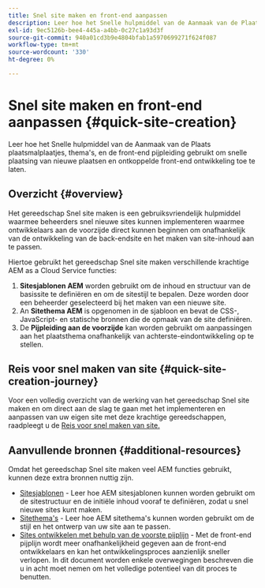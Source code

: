 ```yaml
---
title: Snel site maken en front-end aanpassen
description: Leer hoe het Snelle hulpmiddel van de Aanmaak van de Plaats plaatsmalplaatjes, thema's, en de front-end pijpleiding gebruikt om snelle plaatsing van nieuwe plaatsen en ontkoppelde front-end ontwikkeling toe te laten.
exl-id: 9ec5126b-bee4-445a-a4bb-0c27c1a93d3f
source-git-commit: 940a01cd3b9e4804bfab1a5970699271f624f087
workflow-type: tm+mt
source-wordcount: '330'
ht-degree: 0%

---
```


# Snel site maken en front-end aanpassen {#quick-site-creation}

Leer hoe het Snelle hulpmiddel van de Aanmaak van de Plaats plaatsmalplaatjes, thema&#39;s, en de front-end pijpleiding gebruikt om snelle plaatsing van nieuwe plaatsen en ontkoppelde front-end ontwikkeling toe te laten.

## Overzicht {#overview}

Het gereedschap Snel site maken is een gebruiksvriendelijk hulpmiddel waarmee beheerders snel nieuwe sites kunnen implementeren waarmee ontwikkelaars aan de voorzijde direct kunnen beginnen om onafhankelijk van de ontwikkeling van de back-endsite en het maken van site-inhoud aan te passen.

Hiertoe gebruikt het gereedschap Snel site maken verschillende krachtige AEM as a Cloud Service functies:

1. **Sitesjablonen AEM** worden gebruikt om de inhoud en structuur van de basissite te definiëren en om de sitestijl te bepalen. Deze worden door een beheerder geselecteerd bij het maken van een nieuwe site.
1. An **Sitethema AEM** is opgenomen in de sjabloon en bevat de CSS-, JavaScript- en statische bronnen die de opmaak van de site definiëren.
1. De **Pijpleiding aan de voorzijde** kan worden gebruikt om aanpassingen aan het plaatsthema onafhankelijk van achterste-eindontwikkeling op te stellen.

## Reis voor snel maken van site {#quick-site-creation-journey}

Voor een volledig overzicht van de werking van het gereedschap Snel site maken en om direct aan de slag te gaan met het implementeren en aanpassen van uw eigen site met deze krachtige gereedschappen, raadpleegt u de [Reis voor snel maken van site.](/help/journey-sites/quick-site/overview.md)

## Aanvullende bronnen {#additional-resources}

Omdat het gereedschap Snel site maken veel AEM functies gebruikt, kunnen deze extra bronnen nuttig zijn.

* [Sitesjablonen](/help/sites-cloud/administering/site-creation/site-templates.md) - Leer hoe AEM sitesjablonen kunnen worden gebruikt om de sitestructuur en de initiële inhoud vooraf te definiëren, zodat u snel nieuwe sites kunt maken.
* [Sitethema&#39;s](/help/sites-cloud/administering/site-creation/site-themes.md) - Leer hoe AEM sitethema&#39;s kunnen worden gebruikt om de stijl en het ontwerp van uw site aan te passen.
* [Sites ontwikkelen met behulp van de voorste pijplijn](/help/implementing/developing/introduction/developing-with-front-end-pipelines.md) - Met de front-end pijplijn wordt meer onafhankelijkheid gegeven aan de front-end ontwikkelaars en kan het ontwikkelingsproces aanzienlijk sneller verlopen. In dit document worden enkele overwegingen beschreven die u in acht moet nemen om het volledige potentieel van dit proces te benutten.
